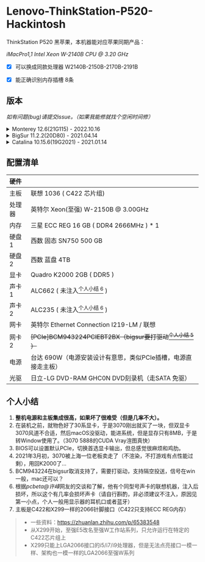 # Lenovo-ThinkStation-P520-Hackintosh

ThinkStation P520 黑苹果，本机器能对应苹果同期产品：

*iMacPro1,1    Intel Xeon W-2140B CPU @ 3.20 GHz*

- [x] 可以换成同款处理器 W2140B-2150B-2170B-2191B
- [x] 能正确识别内存插槽 8条




## 版本

*如有问题(bug)请提交issue。（如果我能修就找个空闲时间修）*



<details>
<summary>Monterey 12.6(21G115) - 2022.10.16</summary>


### 情况
启动：`Opencore 0.7.8`

系统：`Monterey 12.6`

测试环境：**New Install-->** `Monterey 12.6`



下载此版本：[Download](https://github.com/Tamshen/Lenovo-ThinkStation-P520-Hackintosh/releases/tag/12.6_21G115)




#### 日志



1.使用旧版本OC配置直接更新会遇到无法使用鼠标键盘的情况！解决方法是取消掉内核-XhciPortLimit的勾。[参考Link](https://blog.csdn.net/qq_27149279/article/details/116692896)

2.因为我使用的是开普勒老显卡Quadro K2000，在蒙特雷新系统中驱动已经被干掉了，解决方法是使用：[Geforce Kepler patcher](https://github.com/chris1111/Geforce-Kepler-patcher)

>1、配置禁用SIP
>
>Oc引导配置`NVRAM--->7C436110-AB2A-4BBB-A880-FE41995C9F82--->csr-active-config--->DataType:Data Value:EF0F0000`
>
>2、配置关闭OC引导安全启动
>
>SecureBootModel-->Disabled
>
>3、进入恢复分区进行快照关闭验证(两条)
>
>csrutil disable 
>
>csrutil authenticated-root disable 
>
>4、安装补丁和重启
>
>Geforce.Kepler.patcher-V5







#### 问题

1.系统没内置开普勒显卡驱动，需要自己打驱动。
> 发现这样打的驱动没了显示器耳机音频输出。
2.睡眠异常


</details>





<details>
<summary>BigSur 11.2.2(20D80) - 2021.04.14</summary>

### 情况
启动：`Opencore 6.8`

系统：`Big Sur 11.2.2`

测试环境：`Catalina 10.15.6` **--OTA-->** `Big Sur 11.2.2`

下载此版本：[Download](https://github.com/Tamshen/Lenovo-ThinkStation-P520-Hackintosh/archive/refs/tags/11.2.2_20D80.zip)

#### 日志
1. 首先感谢 Opencore 技术交流群的老哥 qq@3106142068（下面简称老哥），帮我解决了本次OAT升级的问题。
2. RTC出错：老哥原话`你这个和 X299 一个毛病 怪不的11.0 提示 RTC noncontiguous device registry map entries `，关于X299->[<sup>个人小结 7</sup>](#个人小结)
3. RTC解决方案：`SSDT-RTC0-RANGE.aml`(老哥帮我弄得),过后搜索到：https://github.com/acidanthera/OpenCorePkg/blob/master/Docs/AcpiSamples/Source/SSDT-RTC0-RANGE.dsl
4. PCIe出错：`-v`跑码卡PCIe设备超时，SLT6无线网卡，老哥使用`IORegistryExplorer`查询是`BCM943224`网卡，原因是`这个网卡超时了 它10.15 用的驱动 11.0 里被Apple删了所以超时`
5. PCIe SLT6 解决方案：更新驱动`AirPortBrcmFixup`
6. 其它驱动没更新，黑屏：`-v`跑码完毕，黑屏，但是键盘灯正常（`驱动一直都没更新吧 版本都有点低 `）
7. 我把EFI打包给了老哥，老哥帮我更新了，然后替换成功进入系统。
8. 前面板USB口无法使用无线鼠标，通过老哥指点，SSxx只管3.0，HSxx2.0
9. USB解决方案，bak掉以前EFI的USB定制`USBPorts.kext`
10. 取消了`-v`


#### 问题

睡眠异常


</details>


<details>
<summary>Catalina 10.15.6(19G2021) - 2021.01.14</summary>

### Catalina 10.15.6(19G2021)

下载：[Download](https://github.com/Tamshen/Lenovo-ThinkStation-P520-Hackintosh/archive/refs/tags/10.15.6-19G2021.zip)

#### 日志
- 此版本来自 [远景论坛 **pcbeta@jackliu79**](http://bbs.pcbeta.com/forum.php?mod=viewthread&tid=1857515) （**pcbeta@许峰** 去除了 **dsdt**）
- 此版本定制了USB

#### 问题

暂无。
</details>



## 配置清单

| 硬件     |                                                |
| :-------- | :-------------------------------------------------- |
| 主板     | 联想 1036 ( C422 芯片组)                           |
| 处理器   | 英特尔 Xeon(至强) W-2150B @ 3.00GHz                |
| 内存     | 三星 ECC REG 16 GB ( DDR4 2666MHz )  * 1           |
| 硬盘1    | 西数 固态 SN750 500 GB                             |
| 硬盘2    | 西数 蓝盘 4TB                                      |
| 显卡     | Quadro K2000 2GB ( DDR5 )                          |
| 声卡1    | ALC662 ( 未注入[<sup>个人小结 6</sup>](#个人小结) )                                  |
| 声卡2    | ALC235 ( 未注入[<sup>个人小结 6</sup>](#个人小结) )                                  |
| 网卡     | 英特尔 Ethernet Connection  I219-LM / 联想         |
| 网卡2    | ~~[PCIe]BCM943224PCIEBT2BX（bigsur要打驱动[<sup>个人小结 5</sup>](#个人小结) ）~~ |
| 电源     | 台达 690W（电源安装设计有意思，类似PCIe插槽，电源直接走主板）                    |
| 光驱     | 日立-LG DVD-RAM GHC0N DVD刻录机（走SATA 免驱）                    |





## 个人小结

1. **整机电源和主板集成很高，如果坏了很难受（但是几率不大）。**
2. 在装机之前，就物色好了30系显卡，于是3070刚出就买了一块，但双显卡3070风道不合适，然后macOS没驱动，能进系统，但是显存只有8MB，于是转Window使用了。（3070 5888的CUDA Vray渲图真快）
3. BIOS可以设置默认PCIe，切换首选显卡输出，但总感觉很麻烦和鸡肋。
4. 2021年3月初，3070被上海一位老板卖走了（不渲染，不打游戏有点性能过剩），用回K2000了...
5. BCM943224在bigsur取消支持了，需要打驱动，支持隔空投送，信号在win一般，mac还可以？
6. 根据*pcbeta@许峰*网友的交谈和了解，他有个同型号声卡的联想机器，注入后损坏，所以这个有几率会损坏声卡（请自行斟酌，非必须建议不注入，原因见第一小点，个人一般用显示器的耳机口或者蓝牙）
7. 主板是C422和X299一样的2066针脚接口（C422只支持ECC REG内存）
>- 一些资料：https://zhuanlan.zhihu.com/p/65383548
>- 从X299开始，至强E5改名至强W工作站系列，只允许运行在特定的C422芯片组上
>- X299只能上LGA2066接口的i5/i7/i9处理器，但是无法点亮接口一模一样、架构也一模一样的LGA2066至强W系列



